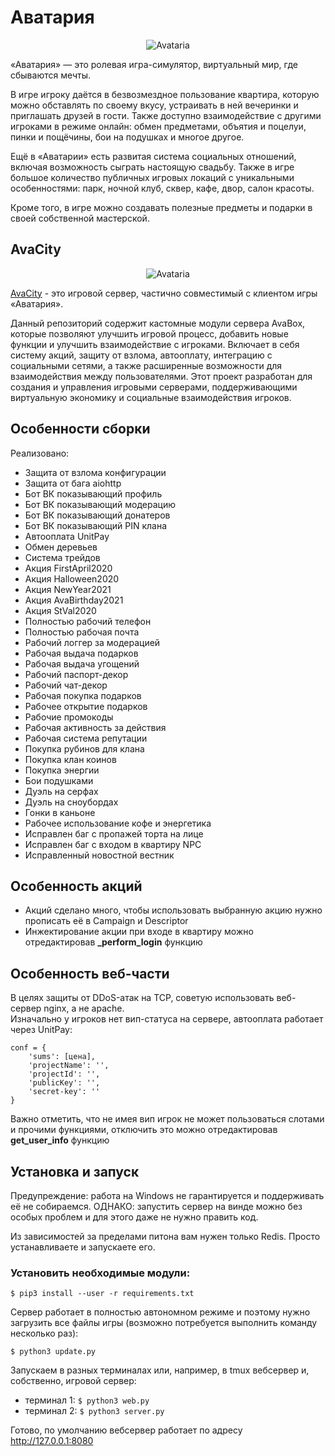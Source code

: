
# Аватария

<p align="center">
  <img src="https://sun9-5.userapi.com/impf/c840631/v840631592/2928/doMFy8a_rik.jpg?size=450x130&quality=96&sign=c2940d82f4ef2c2a5aa96df98bb8bd59&type=album" alt="Avataria" />
</p>

«Аватария» — это ролевая игра-симулятор, виртуальный мир, где сбываются мечты.

В игре игроку даётся в безвозмездное пользование квартира, которую можно обставлять по своему вкусу, устраивать в ней вечеринки и приглашать друзей в гости. Также доступно взаимодействие с другими игроками в режиме онлайн: обмен предметами, объятия и поцелуи, пинки и пощёчины, бои на подушках и многое другое.

Ещё в «Аватарии» есть развитая система социальных отношений, включая возможность сыграть настоящую свадьбу. Также в игре большое количество публичных игровых локаций с уникальными особенностями: парк, ночной клуб, сквер, кафе, двор, салон красоты.

Кроме того, в игре можно создавать полезные предметы и подарки в своей собственной мастерской.

## AvaCity

<p align="center">
  <img src="https://avatars.githubusercontent.com/u/55620083?v=4" alt="Avataria" />
</p>

[AvaCity](https://github.com/AvaCity/avacity-async) - это игровой сервер, частично совместимый с клиентом игры «Аватария».

Данный репозиторий содержит кастомные модули сервера AvaBox, которые позволяют улучшить игровой процесс, добавить новые функции и улучшить взаимодействие с игроками. Включает в себя систему акций, защиту от взлома, автооплату, интеграцию с социальными сетями, а также расширенные возможности для взаимодействия между пользователями. Этот проект разработан для создания и управления игровыми серверами, поддерживающими виртуальную экономику и социальные взаимодействия игроков.

## Особенности сборки

Реализовано:

- Защита от взлома конфигурации
- Защита от бага aiohttp
- Бот ВК показывающий профиль
- Бот ВК показывающий модерацию
- Бот ВК показывающий донатеров
- Бот ВК показывающий PIN клана
- Автооплата UnitPay
- Обмен деревьев
- Система трейдов
- Акция FirstApril2020
- Акция Halloween2020
- Акция NewYear2021
- Акция AvaBirthday2021
- Акция StVal2020
- Полностью рабочий телефон
- Полностью рабочая почта
- Рабочий логгер за модерацией
- Рабочая выдача подарков
- Рабочая выдача угощений
- Рабочий паспорт-декор
- Рабочий чат-декор
- Рабочая покупка подарков
- Рабочее открытие подарков
- Рабочие промокоды
- Рабочая активность за действия
- Рабочая система репутации
- Покупка рубинов для клана
- Покупка клан коинов
- Покупка энергии
- Бои подушками
- Дуэль на серфах
- Дуэль на сноубордах
- Гонки в каньоне
- Рабочее использование кофе и энергетика
- Исправлен баг с пропажей торта на лице
- Исправлен баг с входом в квартиру NPC
- Исправленный новостной вестник

## Особенность акций

- Акций сделано много, чтобы использовать выбранную акцию нужно прописать её в Campaign и Descriptor
- Инжектирование акции при входе в квартиру можно отредактировав **_perform_login** функцию

## Особенность веб-части

В целях защиты от DDoS-атак на TCP, советую использовать веб-сервер nginx, а не apache.  
Изначально у игроков нет вип-статуса на сервере, автооплата работает через UnitPay:

```
conf = {
    'sums': [цена],
    'projectName': '',
    'projectId': '',
    'publicKey': '',
    'secret-key': ''
}
```

Важно отметить, что не имея вип игрок не может пользоваться слотами и прочими функциями, отключить это можно отредактировав **get_user_info** функцию

## Установка и запуск

Предупреждение: работа на Windows не гарантируется и поддерживать её не собираемся. ОДНАКО: запустить сервер на винде можно без особых проблем и для этого даже не нужно править код.

Из зависимостей за пределами питона вам нужен только Redis. Просто устанавливаете и запускаете его.

### Установить необходимые модули:

```
$ pip3 install --user -r requirements.txt
```

Сервер работает в полностью автономном режиме и поэтому нужно загрузить все файлы игры (возможно потребуется выполнить команду несколько раз):

```
$ python3 update.py
```

Запускаем в разных терминалах или, например, в tmux вебсервер и, собственно, игровой сервер:

- терминал 1: `$ python3 web.py`
- терминал 2: `$ python3 server.py`

Готово, по умолчанию вебсервер работает по адресу http://127.0.0.1:8080
